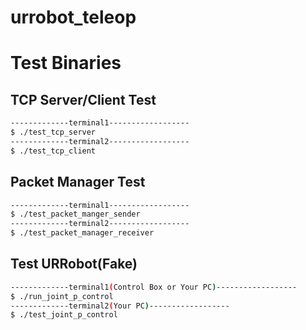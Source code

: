 # urrobot_teleop

# Test Binaries
## TCP Server/Client Test
```bash
-------------terminal1------------------
$ ./test_tcp_server
-------------terminal2------------------
$ ./test_tcp_client
```

## Packet Manager Test
```bash
-------------terminal1------------------
$ ./test_packet_manger_sender
-------------terminal2------------------
$ ./test_packet_manager_receiver
```

## Test URRobot(Fake)
```bash
-------------terminal1(Control Box or Your PC)------------------
$ ./run_joint_p_control
-------------terminal2(Your PC)------------------
$ ./test_joint_p_control
```
